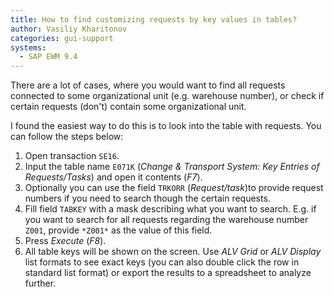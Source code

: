 ```yaml
---
title: How to find customizing requests by key values in tables?
author: Vasiliy Kharitonov
categories: gui-support
systems:
  - SAP EWM 9.4
---
```


There are a lot of cases, where you would want to find all requests connected to
some organizational unit (e.g. warehouse number), or check if certain requests
(don't) contain some organizational unit.

I found the easiest way to do this is to look into the table with requests. You
can follow the steps below:
1. Open transaction `SE16`.
2. Input the table name `E071K` (_Change & Transport System: Key Entries of
   Requests/Tasks_) and open it contents (_F7_).
3. Optionally you can use the field `TRKORR` (_Request/task_)to provide request
   numbers if you need to search though the certain requests.
4. Fill field `TABKEY` with a mask describing what you want to search. E.g. if
   you want to search for all requests regarding the warehouse number `Z001`,
   provide `*Z001*` as the value of this field.
5. Press _Execute_ (_F8_).
6. All table keys will be shown on the screen. Use _ALV Grid_ or _ALV Display_
   list formats to see exact keys (you can also double click the row in standard
   list format) or export the results to a spreadsheet to analyze further.
